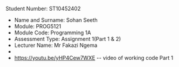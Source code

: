 Student Number: ST10452402    
 * Name and Surname: Sohan Seeth    
 * Module: PROG5121 
 * Module Code: Programming 1A 
 * Assessment Type: Assignment 1(Part 1 & 2)
 * Lecturer Name: Mr Fakazi Ngema 
 * 
 *  https://youtu.be/yHP4Cew7WXE -- video of working code Part 1

